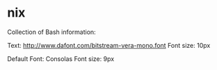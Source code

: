 nix
===

Collection of Bash information:

Text: http://www.dafont.com/bitstream-vera-mono.font
Font size: 10px


Default Font: Consolas
Font size: 9px
